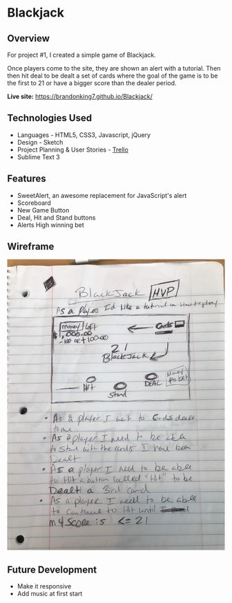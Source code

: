 # Blackjack

## Overview

For project #1, I created a simple game of Blackjack.

Once players come to the site, they are shown an alert with a tutorial. Then then hit deal to be dealt a set of cards where
the goal of the game is to be the first to 21 or have a bigger score than the dealer period.

**Live site:** <https://brandonking7.github.io/Blackjack/>

## Technologies Used

  * Languages - HTML5, CSS3, Javascript, jQuery
  * Design - Sketch
  * Project Planning & User Stories - [Trello](https://trello.com/b/ibqDZwPv/blackjack-user-stories)
  * Sublime Text 3


## Features

  * SweetAlert, an awesome replacement for JavaScript's alert
  * Scoreboard
  * New Game Button
  * Deal, Hit and Stand buttons
  * Alerts High winning bet


## Wireframe

![Wireframe](https://github.com/brandonking7/Blackjack/blob/master/IMG_0546.png?raw=true)


## Future Development


  * Make it responsive
  * Add music at first start

